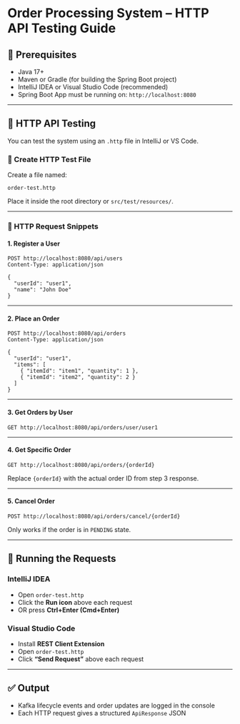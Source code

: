 # Order Processing System – HTTP API Testing Guide

## 🔧 Prerequisites

- Java 17+
- Maven or Gradle (for building the Spring Boot project)
- IntelliJ IDEA or Visual Studio Code (recommended)
- Spring Boot App must be running on: `http://localhost:8080`

---

## 🚀 HTTP API Testing

You can test the system using an `.http` file in IntelliJ or VS Code.

### 🔹 Create HTTP Test File

Create a file named:

```
order-test.http
```

Place it inside the root directory or `src/test/resources/`.

---

### 📩 HTTP Request Snippets

#### 1. Register a User

```http
POST http://localhost:8080/api/users
Content-Type: application/json

{
  "userId": "user1",
  "name": "John Doe"
}
```

---

#### 2. Place an Order

```http
POST http://localhost:8080/api/orders
Content-Type: application/json

{
  "userId": "user1",
  "items": [
    { "itemId": "item1", "quantity": 1 },
    { "itemId": "item2", "quantity": 2 }
  ]
}
```

---

#### 3. Get Orders by User

```http
GET http://localhost:8080/api/orders/user/user1
```

---

#### 4. Get Specific Order

```http
GET http://localhost:8080/api/orders/{orderId}
```

Replace `{orderId}` with the actual order ID from step 3 response.

---

#### 5. Cancel Order

```http
POST http://localhost:8080/api/orders/cancel/{orderId}
```

Only works if the order is in `PENDING` state.

---

## 🧪 Running the Requests

### IntelliJ IDEA
- Open `order-test.http`
- Click the **Run icon** above each request
- OR press **Ctrl+Enter (Cmd+Enter)**

### Visual Studio Code
- Install **REST Client Extension**
- Open `order-test.http`
- Click **“Send Request”** above each request

---

## ✅ Output

- Kafka lifecycle events and order updates are logged in the console
- Each HTTP request gives a structured `ApiResponse` JSON
